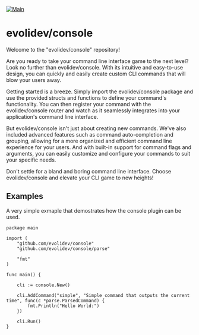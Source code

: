 [![Main](https://github.com/evolidev/console/actions/workflows/test.yml/badge.svg)](https://github.com/evolidev/console/actions/workflows/test.yml)

# evolidev/console

Welcome to the "evolidev/console" repository!

Are you ready to take your command line interface game to the next level? Look no further than evolidev/console. With its intuitive and easy-to-use design, you can quickly and easily create custom CLI commands that will blow your users away.

Getting started is a breeze. Simply import the evolidev/console package and use the provided structs and functions to define your command's functionality. You can then register your command with the evolidev/console router and watch as it seamlessly integrates into your application's command line interface.

But evolidev/console isn't just about creating new commands. We've also included advanced features such as command auto-completion and grouping, allowing for a more organized and efficient command line experience for your users. And with built-in support for command flags and arguments, you can easily customize and configure your commands to suit your specific needs.

Don't settle for a bland and boring command line interface. Choose evolidev/console and elevate your CLI game to new heights!

## Examples

A very simple exmaple that demostrates how the console plugin can be used.
```
package main

import (
    "github.com/evolidev/console"
    "github.com/evolidev/console/parse"

    "fmt"
)

func main() {

    cli := console.New()

    cli.AddCommand("simple", "Simple command that outputs the current time", func(c *parse.ParsedCommand) {
        fmt.Println("Hello World:")
    })

    cli.Run()
}

```